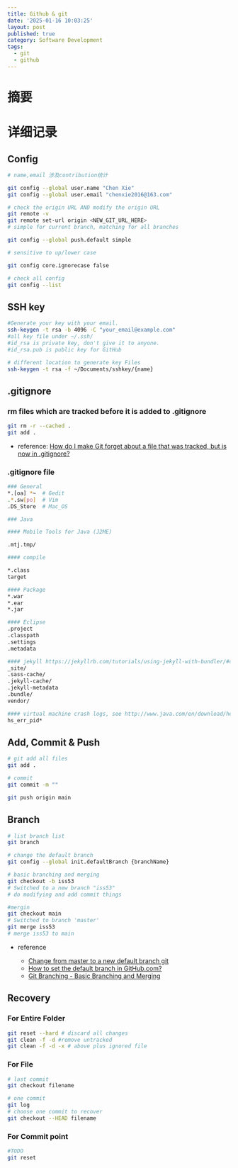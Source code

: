 ```yaml
---
title: Github & git
date: '2025-01-16 10:03:25'
layout: post
published: true
category: Software Development
tags:
  - git
  - github
---
```




# 摘要

# 详细记录

## Config

```bash
# name,email 涉及contribution统计

git config --global user.name "Chen Xie"
git config --global user.email "chenxie2016@163.com"

# check the origin URL AND modify the origin URL
git remote -v
git remote set-url origin <NEW_GIT_URL_HERE>
# simple for current branch, matching for all branches

git config --global push.default simple

# sensitive to up/lower case

git config core.ignorecase false

# check all config
git config --list
```

## SSH key

```bash
#Generate your key with your email.
ssh-keygen -t rsa -b 4096 -C "your_email@example.com"
#all key file under ~/.ssh/
#id_rsa is private key, don't give it to anyone.  
#id_rsa.pub is public key for GitHub

# different location to generate key Files
ssh-keygen -t rsa -f ~/Documents/sshkey/{name}
```

## .gitignore

### rm files which are tracked before it is added to .gitignore

```bash
git rm -r --cached .
git add .
```

* reference: [How do I make Git forget about a file that was tracked, but is now in .gitignore?](https://stackoverflow.com/questions/1274057/how-do-i-make-git-forget-about-a-file-that-was-tracked-but-is-now-in-gitignore)

### .gitignore file

```bash
### General
*.[oa] *~  # Gedit
.*.sw[po]  # Vim
.DS_Store  # Mac_OS

### Java

#### Mobile Tools for Java (J2ME)

.mtj.tmp/

#### compile

*.class
target

#### Package
*.war
*.ear
*.jar

#### Eclipse
.project
.classpath
.settings
.metadata

#### jekyll https://jekyllrb.com/tutorials/using-jekyll-with-bundler/#commit-to-source-control
_site/
.sass-cache/
.jekyll-cache/
.jekyll-metadata
.bundle/
vendor/

#### virtual machine crash logs, see http://www.java.com/en/download/help/error_hotspot.xml
hs_err_pid*
```

## Add, Commit & Push

```bash
# git add all files 
git add .

# commit
git commit -m ""

git push origin main
```

## Branch

```bash
# list branch list
git branch

# change the default branch
git config --global init.defaultBranch {branchName}

# basic branching and merging
git checkout -b iss53
# Switched to a new branch "iss53"
# do modifying and add commit things

#mergin
git checkout main
# Switched to branch 'master'
git merge iss53
# merge iss53 to main
```

* reference

  * [Change from master to a new default branch git](https://stackoverflow.com/questions/51274430/change-from-master-to-a-new-default-branch-git)
  * [How to set the default branch in GitHub.com?](https://stackoverflow.com/questions/11334045/how-to-set-the-default-branch-in-github-com)
  * [Git Branching - Basic Branching and Merging](https://git-scm.com/book/en/v2/Git-Branching-Basic-Branching-and-Merging)

## Recovery

### For Entire Folder

```bash
git reset --hard # discard all changes
git clean -f -d #remove untracked
git clean -f -d -x # above plus ignored file
```

### For File

```bash
# last commit
git checkout filename

# one commit
git log
# choose one commit to recover
git checkout --HEAD filename
```

### For Commit point

```bash
#TODO
git reset
```

‍

